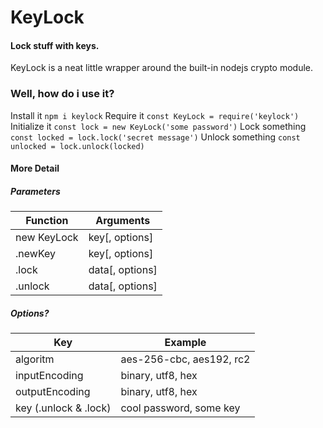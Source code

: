 # KeyLock
#### Lock stuff with keys.

KeyLock is a neat little wrapper around the built-in nodejs crypto module.

### Well, how do i use it?
Install it `npm i keylock`
Require it `const KeyLock = require('keylock')`
Initialize it `const lock = new KeyLock('some password')`
Lock something `const locked = lock.lock('secret message')`
Unlock something `const unlocked = lock.unlock(locked)`

#### More Detail
##### Parameters
| Function      | Arguments       |
| ------------- | --------------- |
| new KeyLock   | key[, options]  |
| .newKey       | key[, options]  |
| .lock         | data[, options] |
| .unlock       | data[, options] |
##### Options?
| Key                   | Example                   |
| --------------------- | ------------------------- |
| algoritm              | aes-256-cbc, aes192, rc2  |
| inputEncoding         | binary, utf8, hex         |
| outputEncoding        | binary, utf8, hex         |
| key (.unlock & .lock) | cool password, some key   |